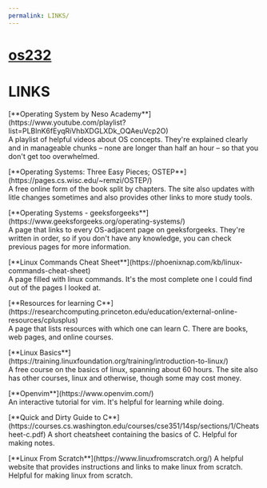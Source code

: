 ```yaml
---
permalink: LINKS/
---
```

# [os232](https://jteo0.github.io/os232/)
# LINKS
<p></p>
[**Operating System by Neso Academy**](https://www.youtube.com/playlist?list=PLBlnK6fEyqRiVhbXDGLXDk_OQAeuVcp2O)<br>A playlist of helpful videos about OS concepts. They're explained clearly and in manageable chunks – none are longer than half an hour – so that you don't get too overwhelmed.
<p></p>
[**Operating Systems: Three Easy Pieces; OSTEP**](https://pages.cs.wisc.edu/~remzi/OSTEP/)<br>A free online form of the book split by chapters. The site also updates with litle changes sometimes and also provides other links to more study tools.
<p></p>
[**Operating Systems - geeksforgeeks**](https://www.geeksforgeeks.org/operating-systems/)<br>A page that links to every OS-adjacent page on geeksforgeeks. They're written in order, so if you don't have any knowledge, you can check previous pages for more information.
<p></p>
[**Linux Commands Cheat Sheet**](https://phoenixnap.com/kb/linux-commands-cheat-sheet)<br> A page filled with linux commands. It's the most complete one I could find out of the pages I looked at.
<p></p>
[**Resources for learning C**](https://researchcomputing.princeton.edu/education/external-online-resources/cplusplus)<br> A page that lists resources with which one can learn C. There are books, web pages, and online courses.
<p></p>
[**Linux Basics**](https://training.linuxfoundation.org/training/introduction-to-linux/)<br> A free course on the basics of linux, spanning about 60 hours. The site also has other courses, linux and otherwise, though some may cost money.
<p></p>
[**Openvim**](https://www.openvim.com/)<br> An interactive tutorial for vim. It's helpful for learning while doing.
<p></p>
[**Quick and Dirty Guide to C**](https://courses.cs.washington.edu/courses/cse351/14sp/sections/1/Cheatsheet-c.pdf) A short cheatsheet containing the basics of C. Helpful for making notes.
<p></p>
[**Linux From Scratch**](https://www.linuxfromscratch.org/) A helpful website that provides instructions and links to make linux from scratch. Helpful for making linux from scratch.
